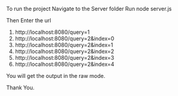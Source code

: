 To run the project
Navigate to the Server folder
Run node server.js

Then Enter the url
1) http://localhost:8080/query=1
2) http://localhost:8080/query=2&index=0
3) http://localhost:8080/query=2&index=1
4) http://localhost:8080/query=2&index=2
5) http://localhost:8080/query=2&index=3
6) http://localhost:8080/query=2&index=4

You will get the output in the raw mode.

Thank You.
